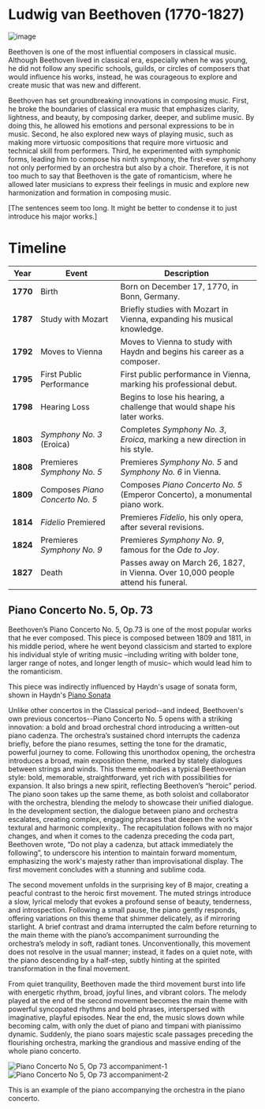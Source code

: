 # Ludwig van Beethoven (1770-1827)
![image](https://github.com/user-attachments/assets/65fc2549-fc64-450e-af51-e8633467864a)

Beethoven is one of the most influential composers in classical music. Although Beethoven lived in classical era, especially when he was young, he did not follow any specific schools, guilds, or circles of composers that would influence his works, instead, he was courageous to explore and create music that was new and different.

Beethoven has set groundbreaking innovations in composing music. First, he broke the boundaries of classical era music that emphasizes clarity, lightness, and beauty, by composing darker, deeper, and sublime music. By doing this, he allowed his emotions and personal expressions to be in music. Second, he also explored new ways of playing music, such as making more virtuosic compositions that require more virtuosic and technical skill from performers. Third, he experimented with symphonic forms, leading him to compose his ninth symphony, the first-ever symphony not only performed by an orchestra but also by a choir. Therefore, it is not too much to say that Beethoven is the gate of romanticism, where he allowed later musicians to express their feelings in music and explore new harmonization and formation in composing music.

[The sentences seem too long. It might be better to condense it to just introduce his major works.]

# Timeline

| Year | Event                            | Description                                                                 |
|------|----------------------------------|-----------------------------------------------------------------------------|
| **1770** | Birth                           | Born on December 17, 1770, in Bonn, Germany.                                |
| **1787** | Study with Mozart                | Briefly studies with Mozart in Vienna, expanding his musical knowledge.      |
| **1792** | Moves to Vienna                  | Moves to Vienna to study with Haydn and begins his career as a composer.     |
| **1795** | First Public Performance         | First public performance in Vienna, marking his professional debut.          |
| **1798** | Hearing Loss                     | Begins to lose his hearing, a challenge that would shape his later works.    |
| **1803** | *Symphony No. 3* (Eroica)         | Completes *Symphony No. 3*, *Eroica*, marking a new direction in his style.  |
| **1808** | Premieres *Symphony No. 5*        | Premieres *Symphony No. 5* and *Symphony No. 6* in Vienna.                   |
| **1809** | Composes *Piano Concerto No. 5*   | Composes *Piano Concerto No. 5* (Emperor Concerto), a monumental piano work. |
| **1814** | *Fidelio* Premiered               | Premieres *Fidelio*, his only opera, after several revisions.                |
| **1824** | Premieres *Symphony No. 9*        | Premieres *Symphony No. 9*, famous for the *Ode to Joy*.                     |
| **1827** | Death                            | Passes away on March 26, 1827, in Vienna. Over 10,000 people attend his funeral. |

## Piano Concerto No. 5, Op. 73
Beethoven’s Piano Concerto No. 5, Op.73 is one of the most popular works that he ever composed. This piece is composed between 1809 and 1811, in his middle period, where he went beyond classicism and started to explore his individual style of writing music –including writing with bolder tone, larger range of notes, and longer length of music– which would lead him to the romanticism. 

This piece was indirectly influenced by Haydn's usage of sonata form, shown in Haydn's [Piano Sonata](haydn-piano-sonata.md)

Unlike other concertos in the Classical period--and indeed, Beethoven's own previous concertos--Piano Concerto No. 5 opens with a striking innovation: a bold and broad orchestral chord introducing a written-out piano cadenza. The orchestra’s sustained chord interrupts the cadenza briefly, before the piano resumes, setting the tone for the dramatic, powerful journey to come. Following this unorthodox opening, the orchestra introduces a broad, main exposition theme, marked by stately dialogues between strings and winds. This theme embodies a typical Beethovenian style: bold, memorable, straightforward, yet rich with possibilities for expansion. It also brings a new spirit, reflecting Beethoven’s “heroic” period. The piano soon takes up the same theme, as both soloist and collaborator with the orchestra, blending the melody to showcase their unified dialogue. In the development section, the dialogue between piano and orchestra escalates, creating complex, engaging phrases that deepen the work's textural and harmonic complexity.. The recapitulation follows with no major changes, and when it comes to the cadenza preceding the coda part, Beethoven wrote, “Do not play a cadenza, but attack immediately the following”, to underscore his intention to maintain forward momentum, emphasizing the work's majesty rather than improvisational display. The first movement concludes with a stunning and sublime coda.

The second movement unfolds in the surprising key of B major, creating a peacful contrast to the heroic first movement. The muted strings introduce a slow, lyrical melody that evokes a profound sense of beauty, tenderness, and introspection. Following a small pause, the piano gently responds, offering variations on this theme that shimmer delicately, as if mirroring starlight. A brief contrast and drama interrupted the calm before returning to the main theme with the piano’s accompaniment surrounding the orchestra’s melody in soft, radiant tones. Unconventionally, this movement does not resolve in the usual manner; instead, it fades on a quiet note, with the piano descending by a half-step, subtly hinting at the spirited transformation in the final movement.

From quiet tranquility, Beethoven made the third movement burst into life with energetic rhythm, broad, joyful lines, and vibrant colors. The melody played at the end of the second movement becomes the main theme with powerful syncopated rhythms and bold phrases, interspersed with imaginative, playful episodes. Near the end, the music slows down while becoming calm, with only the duet of piano and timpani with pianissimo dynamic. Suddenly, the piano soars majestic scale passages preceding the flourishing orchestra, marking the grandious and massive ending of the whole piano concerto.

![Piano Concerto No  5, Op  73 accompaniment-1](https://github.com/user-attachments/assets/35f00c9e-fabd-4f36-9e5d-a454c4646fe2)
![Piano Concerto No  5, Op  73 accompaniment-2](https://github.com/user-attachments/assets/bd058033-c716-4cfe-a7e1-b3854e3f6a48)

This is an example of the piano accompanying the orchestra in the piano concerto.
